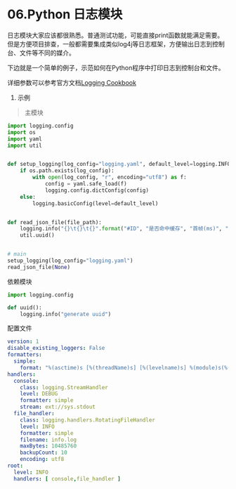# 06.Python 日志模块
日志模块大家应该都很熟悉。普通测试功能，可能直接print函数就能满足需要。但是方便项目排查，一般都需要集成类似log4j等日志框架，方便输出日志到控制台、文件等不同的媒介。

下边就是一个简单的例子，示范如何在Python程序中打印日志到控制台和文件。

详细参数可以参考官方文档[Logging Cookbook](https://docs.python.org/3.10/howto/logging-cookbook.html#formatting-styles)
1. 示例
> 主模块
```python
import logging.config
import os
import yaml
import util


def setup_logging(log_config="logging.yaml", default_level=logging.INFO):
    if os.path.exists(log_config):
        with open(log_config, "r", encoding="utf8") as f:
            config = yaml.safe_load(f)
            logging.config.dictConfig(config)
    else:
        logging.basicConfig(level=default_level)


def read_json_file(file_path):
    logging.info("{}\t{}\t{}".format("#ID", "是否命中缓存", "首帧(ms)", "合成文本"))
    util.uuid()


# main
setup_logging(log_config="logging.yaml")
read_json_file(None)

```

依赖模块
```python
import logging.config

def uuid():
    logging.info("generate uuid")

```

配置文件
```yaml
version: 1
disable_existing_loggers: False
formatters:
  simple:
    format: "%(asctime)s [%(threadName)s] [%(levelname)s] %(module)s(%(lineno)d) - %(message)s"
handlers:
  console:
    class: logging.StreamHandler
    level: DEBUG
    formatter: simple
    stream: ext://sys.stdout
  file_handler:
    class: logging.handlers.RotatingFileHandler
    level: INFO
    formatter: simple
    filename: info.log
    maxBytes: 10485760
    backupCount: 10
    encoding: utf8
root:
  level: INFO
  handlers: [ console,file_handler ]
```
